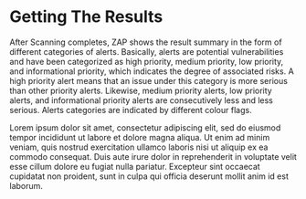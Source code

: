 <a name="results"></a>Getting The Results
=========================================

After Scanning completes, ZAP shows the result summary in the form of different categories of alerts. Basically, alerts 
are potential vulnerabilities and have been categorized as high priority, medium priority, low priority, and informational 
priority, which indicates the degree of associated risks. A high priority alert means that an issue under this category is 
more serious than other priority alerts. Likewise, medium priority alerts, low priority alerts, and informational priority 
alerts are consecutively less and less serious. Alerts categories are indicated by different colour flags. 

<aside class="notice">
Lorem ipsum dolor sit amet, consectetur adipiscing elit, sed do eiusmod tempor incididunt ut labore et dolore magna aliqua. 
Ut enim ad minim veniam, quis nostrud exercitation ullamco laboris nisi ut aliquip ex ea commodo consequat. Duis aute irure 
dolor in reprehenderit in voluptate velit esse cillum dolore eu fugiat nulla pariatur. Excepteur sint occaecat cupidatat 
non proident, sunt in culpa qui officia deserunt mollit anim id est laborum.
</aside>

